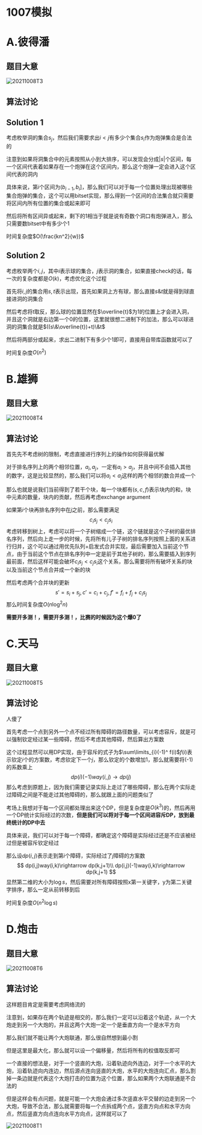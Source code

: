# 1007模拟

# A.彼得潘

## 题目大意

![20211008T3](D:\Blog\image\20211008T3.PNG)

## 算法讨论

## Solution 1

考虑枚举洞的集合$s_j$，然后我们需要求出$i<j$有多少个集合$s_i$作为炮弹集合是合法的

注意到如果将洞集合中的元素按照从小到大排序，可以发现会分成$|s|$个区间，每一个区间代表着如果存在一个炮弹在这个区间内，那么这个炮弹一定会进入这个区间代表的洞内

具体来说，第$i$个区间为$(b_{i-1},b_i]$，那么我们可以对于每一个位置处理出现被哪些集合炮弹的集合，这个可以用bitset实现，那么得到一个区间的合法集合就只需要将区间内所有位置的集合或起来即可

然后将所有区间异或起来，剩下的1相当于就是说有奇数个洞口有炮弹进入，那么只需要数bitset中有多少个1

时间复杂度$O(\frac{kn^2}{w})$

## Solution 2

考虑枚举两个$i,j$，其中$i$表示球的集合，$j$表示洞的集合，如果直接check的话，每一次的复杂度都是$O(k)$，考虑优化这个过程

首先将$i,j$的集合用$s,t$表示出现，首先如果洞上方有球，那么直接$s\&t$就是得到球直接进洞的洞集合

然后考虑将$t$取反，那么球的位置显然在$\overline{t}$为1的位置上才会进入洞，并且这个洞就是右边第一个0的位置，这里就很想二进制下的加法，那么可以球进洞的洞集合就是$((s\&\overline{t})+t)\&t$

然后将两部分或起来，求出二进制下有多少个1即可，直接用自带库函数就可以了

时间复杂度$O(n^2)$

# B.雄狮

## 题目大意

![20211008T4](D:\Blog\image\20211008T4.PNG)

## 算法讨论

首先先不考虑树的限制，考虑直接进行序列上的操作如何获得最优解

对于排名序列上的两个相邻位置，$a_i,a_j$，一定有$a_i>a_j$，并且中间不会插入其他的数字，这是比较显然的，那么我们可以将$a_i<a_j$这样的两个相邻的数合并成一个

那么也就是说我们当前得到了若干个块，每一个块都有$(s,c,f)$表示块内的和，块中元素的数量，块内的贡献，然后再考虑exchange argument

如果第$i$个块再排名序列中在$j$之前，那么需要满足
$$
c_is_j<c_js_i
$$
考虑转移到树上，考虑可以将一个子树缩成一个链，这个链就是这个子树的最优排名序列，然后向上走一步的时候，先将所有儿子子树的排名序列按照上面的关系进行归并，这个可以通过用优先队列+启发式合并实现，最后需要加入当前这个节点，由于当前这个节点在排名序列中一定是前于其他子树的，那么需要插入到序列最前面，然后这样可能会破坏$c_is_j<c_js_i$这个关系，那么需要将所有破坏关系的块以及当前这个节点合并成一个新的块

然后考虑两个合并块的更新
$$
s'=s_i+s_j,c'=c_i+c_j,f'=f_i+f_j+c_is_j
$$
那么时间复杂度$O(n\log ^2n )$

**需要开多测！，需要开多测！，比赛的时候因为这个爆0了**

# C.天马

## 题目大意

![20211008T5](D:\Blog\image\20211008T5.PNG)

## 算法讨论

人傻了

首先考虑一个点到另外一个点不经过所有障碍的路径数量，可以考虑容斥，就是可以强制钦定经过某一些障碍，然后不考虑其他障碍，然后算出方案数

这个过程显然可以用DP实现，由于容斥的式子为$\sum\limits_{i}(-1)^ f(i)$$f(i)$表示钦定$i$个的方案数，考虑钦定下一个$j$，那么钦定的个数增加$1$，那么就需要将(-1)的系数乘上
$$
dp(i)(-1)way(i,j)\rightarrow dp(j)
$$
那么考虑到原题上，因为我们需要记录实际上走过了哪些障碍，那么在两个实际走过障碍之间是不能走过其他障碍的，那么就跟上面的问题类似了

考场上我想对于每一个区间都处理出来这个DP，但是复杂度是$O(k^3)$的，然后再用一个DP统计实际经过的次数，**但是我们可以将对于每一个区间进容斥DP，放到最终统计的DP中去**

具体来说，我们可以对于每一个障碍，都确定这个障碍是实际经过还是不应该被经过但是被容斥钦定经过

那么设$dp(i,j)$表示走到第$i$个障碍，实际经过了$j$障碍的方案数
$$
dp(i,j)way(i,k)\rightarrow dp(k,j+1)\\
dp(i,j)(-1)way(i,k)\rightarrow dp(k,j+1)
$$
显然第二维的大小为$\log s$，然后需要对所有障碍按照x第一关键字，y为第二关键字排序，那么一定从前转移到后

时间复杂度$O(n^2\log s)$

# D.炮击

## 题目大意

![20211008T6](D:\Blog\image\20211008T6.PNG)

## 算法讨论

这样题目肯定是需要考虑网络流的

注意到，如果存在两个轨迹是相交的，那么我们一定可以沿着这个轨迹，从一个大炮走到另一个大炮的，并且这两个大炮一定一个是垂直方向一个是水平方向

那么我们就不能让两个大炮联通，那么很自然想到最小割

但是这里是最大化，那么就可以设一个偏移量，然后将所有的权值取反即可

一个直接的想法是，对于一个竖直的大炮，沿着轨迹向外连边，对于一个水平的大炮，沿着轨迹向内连边，然后源点连向竖直的大炮，水平的大炮连向汇点，那么割掉一条边就是代表这个大炮打击的位置为这个位置，那么如果两个大炮联通是不合法的

但是这样会有点问题，就是可能一个大炮会通过多次竖直水平交替的边走到另一个大炮，导致不合法，那么就需要将每一个点拆成两个点，竖直方向点和水平方向点，然后竖直方向点连向水平方向点，这样就可以了

![20211008T1](D:\Blog\image\20211008T1-16336584801221.jpg)
